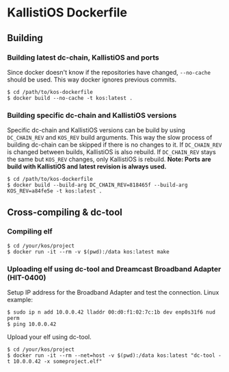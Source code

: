 # KallistiOS Dockerfile

## Building

### Building latest dc-chain, KallistiOS and ports
Since docker doesn't know if the repositories have changed, ```--no-cache``` should be used. This way docker ignores previous commits.
```
$ cd /path/to/kos-dockerfile
$ docker build --no-cache -t kos:latest .
```

### Building specific dc-chain and KallistiOS versions
Specific dc-chain and KallistiOS versions can be build by using ```DC_CHAIN_REV``` and ```KOS_REV``` build arguments. This way the slow process of building dc-chain can be skipped if there is no changes to it. If ```DC_CHAIN_REV``` is changed between builds, KallistiOS is also rebuild. If ```DC_CHAIN_REV``` stays the same but ```KOS_REV``` changes, only KallistiOS is rebuild. **Note: Ports are build with KallistiOS and latest revision is always used.**
```
$ cd /path/to/kos-dockerfile
$ docker build --build-arg DC_CHAIN_REV=818465f --build-arg KOS_REV=a84fe5e -t kos:latest .
```

## Cross-compiling & dc-tool

### Compiling elf
```
$ cd /your/kos/project
$ docker run -it --rm -v $(pwd):/data kos:latest make
```

### Uploading elf using dc-tool and Dreamcast Broadband Adapter (HIT-0400)
Setup IP address for the Broadband Adapter and test the connection. Linux example:
```
$ sudo ip n add 10.0.0.42 lladdr 00:d0:f1:02:7c:1b dev enp0s31f6 nud perm
$ ping 10.0.0.42
```
Upload your elf using dc-tool.
```
$ cd /your/kos/project
$ docker run -it --rm --net=host -v $(pwd):/data kos:latest "dc-tool -t 10.0.0.42 -x someproject.elf"
```
